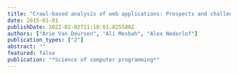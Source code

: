 ```yaml
---
title: "Crawl-based analysis of web applications: Prospects and challenges"
date: 2015-01-01
publishDate: 2022-02-02T11:10:01.825580Z
authors: ["Arie Van Deursen", "Ali Mesbah", "Alex Nederlof"]
publication_types: ["2"]
abstract: ""
featured: false
publication: "*Science of computer programming*"
---
```


